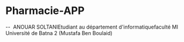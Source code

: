 # Pharmacie-APP
--  ANOUAR SOLTANIEtudiant au département d'informatiquefaculté MI Université de Batna 2 (Mustafa Ben Boulaid)
